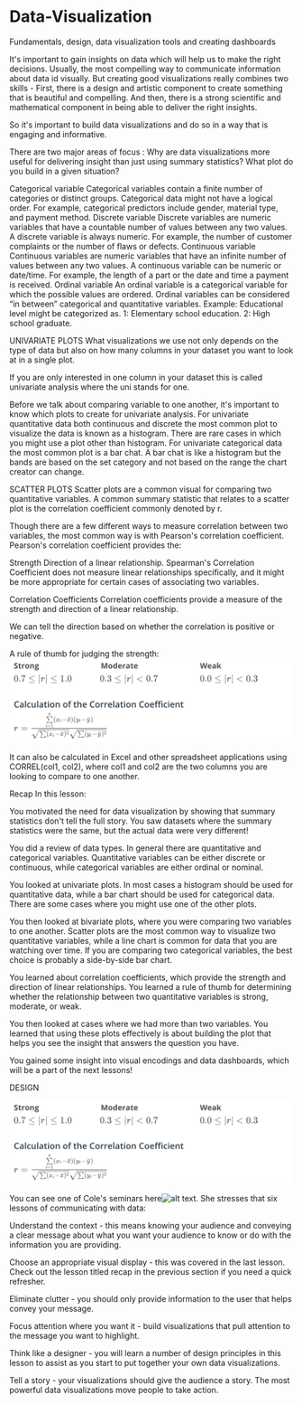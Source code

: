 # Data-Visualization
Fundamentals, design, data visualization tools and creating dashboards


It's important to gain insights on data which will help us to make the right decisions.
Usually, the most compelling way to communicate information about data id visually. But creating good visualizations really combines two skills -
First, there is a design and artistic component to create something that is beautiful and compelling.
And then, there is a strong scientific and mathematical component in being able to deliver the right insights.

So it's important to build data visualizations and do so in a way that is engaging and informative.

There are two major areas of focus :
Why are data visualizations more useful for delivering insight than just using summary statistics?
What plot do you build in a given situation?



Categorical variable
Categorical variables contain a finite number of categories or distinct groups. Categorical data might not have a logical order. For example, categorical predictors include gender, material type, and payment method.
Discrete variable
Discrete variables are numeric variables that have a countable number of values between any two values. A discrete variable is always numeric. For example, the number of customer complaints or the number of flaws or defects.
Continuous variable
Continuous variables are numeric variables that have an infinite number of values between any two values. A continuous variable can be numeric or date/time. For example, the length of a part or the date and time a payment is received.
Ordinal variable
An ordinal variable is a categorical variable for which the possible values are ordered. Ordinal variables can be considered “in between” categorical and quantitative variables. Example: Educational level might be categorized as. 1: Elementary school education. 2: High school graduate.


UNIVARIATE PLOTS
What visualizations we use not only depends on the type of data but also on how many columns in your dataset you want to look at in a single plot.

If you are only interested in one column in your dataset this is called univariate analysis where the uni stands for one. 

Before we talk about comparing variable to one another, it's important to know which plots to create for univariate analysis. For univariate quantitative data both continuous and discrete the most common plot to visualize the data is known as a histogram. There are rare cases in which you might use a plot other than histogram. For univariate categorical data the most common plot is a bar chat. A bar chat is like a histogram but the bands are based on the set category and not based on the range the chart creator can change.

SCATTER PLOTS
Scatter plots are a common visual for comparing two quantitative variables. A common summary statistic that relates to a scatter plot is the correlation coefficient commonly denoted by r.

Though there are a few different ways to measure correlation between two variables, the most common way is with Pearson's correlation coefficient. Pearson's correlation coefficient provides the:

Strength
Direction
of a linear relationship. Spearman's Correlation Coefficient does not measure linear relationships specifically, and it might be more appropriate for certain cases of associating two variables.

Correlation Coefficients
Correlation coefficients provide a measure of the strength and direction of a linear relationship.

We can tell the direction based on whether the correlation is positive or negative.

A rule of thumb for judging the strength:
![alt text](https://github.com/venkyg88/Data-Visualization/blob/master/cf-formula.png)


It can also be calculated in Excel and other spreadsheet applications using CORREL(col1, col2), where col1 and col2 are the two columns you are looking to compare to one another.

Recap
In this lesson:

You motivated the need for data visualization by showing that summary statistics don't tell the full story. You saw datasets where the summary statistics were the same, but the actual data were very different!


You did a review of data types. In general there are quantitative and categorical variables. Quantitative variables can be either discrete or continuous, while categorical variables are either ordinal or nominal. 


You looked at univariate plots. In most cases a histogram should be used for quantitative data, while a bar chart should be used for categorical data. There are some cases where you might use one of the other plots.


You then looked at bivariate plots, where you were comparing two variables to one another. Scatter plots are the most common way to visualize two quantitative variables, while a line chart is common for data that you are watching over time. If you are comparing two categorical variables, the best choice is probably a side-by-side bar chart.


You learned about correlation coefficients, which provide the strength and direction of linear relationships. You learned a rule of thumb for determining whether the relationship between two quantitative variables is strong, moderate, or weak.


You then looked at cases where we had more than two variables. You learned that using these plots effectively is about building the plot that helps you see the insight that answers the question you have.


You gained some insight into visual encodings and data dashboards, which will be a part of the next lessons!


DESIGN

![alt text](https://github.com/venkyg88/Data-Visualization/blob/master/cf-formula.png)

You can see one of Cole's seminars here![alt text](https://www.youtube.com/watch?v=8EMW7io4rSI). She stresses that six lessons of communicating with data:

Understand the context - this means knowing your audience and conveying a clear message about what you want your audience to know or do with the information you are providing.

Choose an appropriate visual display - this was covered in the last lesson. Check out the lesson titled recap in the previous section if you need a quick refresher. 

Eliminate clutter - you should only provide information to the user that helps convey your message.

Focus attention where you want it - build visualizations that pull attention to the message you want to highlight. 

Think like a designer - you will learn a number of design principles in this lesson to assist as you start to put together your own data visualizations.

Tell a story - your visualizations should give the audience a story. The most powerful data visualizations move people to take action.
